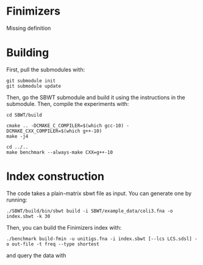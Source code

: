 # Finimizers
Missing definition

# Building
First, pull the submodules with:
```
git submodule init
git submodule update
```
Then, go the SBWT submodule and build it using the instructions in the submodule. Then, compile the experiments with:
```
cd SBWT/build

cmake .. -DCMAKE_C_COMPILER=$(which gcc-10) -DCMAKE_CXX_COMPILER=$(which g++-10)
make -j4

cd ../..
make benchmark --always-make CXX=g++-10
```
# Index construction

The code takes a plain-matrix sbwt file as input. You can generate one by running:

```
./SBWT/build/bin/sbwt build -i SBWT/example_data/coli3.fna -o index.sbwt -k 30
```

Then, you can build the Finimizers index with:

```
./benchmark build-fmin -u unitigs.fna -i index.sbwt [--lcs LCS.sdsl] -o out-file -t freq --type shortest
```
and query the data with
